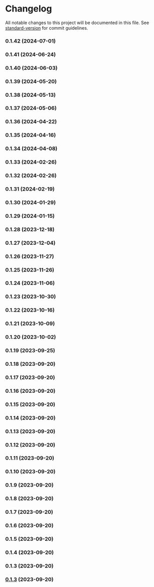 # Changelog

All notable changes to this project will be documented in this file. See [standard-version](https://github.com/conventional-changelog/standard-version) for commit guidelines.

### 0.1.42 (2024-07-01)

### 0.1.41 (2024-06-24)

### 0.1.40 (2024-06-03)

### 0.1.39 (2024-05-20)

### 0.1.38 (2024-05-13)

### 0.1.37 (2024-05-06)

### 0.1.36 (2024-04-22)

### 0.1.35 (2024-04-16)

### 0.1.34 (2024-04-08)

### 0.1.33 (2024-02-26)

### 0.1.32 (2024-02-26)

### 0.1.31 (2024-02-19)

### 0.1.30 (2024-01-29)

### 0.1.29 (2024-01-15)

### 0.1.28 (2023-12-18)

### 0.1.27 (2023-12-04)

### 0.1.26 (2023-11-27)

### 0.1.25 (2023-11-26)

### 0.1.24 (2023-11-06)

### 0.1.23 (2023-10-30)

### 0.1.22 (2023-10-16)

### 0.1.21 (2023-10-09)

### 0.1.20 (2023-10-02)

### 0.1.19 (2023-09-25)

### 0.1.18 (2023-09-20)

### 0.1.17 (2023-09-20)

### 0.1.16 (2023-09-20)

### 0.1.15 (2023-09-20)

### 0.1.14 (2023-09-20)

### 0.1.13 (2023-09-20)

### 0.1.12 (2023-09-20)

### 0.1.11 (2023-09-20)

### 0.1.10 (2023-09-20)

### 0.1.9 (2023-09-20)

### 0.1.8 (2023-09-20)

### 0.1.7 (2023-09-20)

### 0.1.6 (2023-09-20)

### 0.1.5 (2023-09-20)

### 0.1.4 (2023-09-20)

### 0.1.3 (2023-09-20)

### [0.1.3](https://github.com/nmccready/aws-play/compare/v0.1.2...v0.1.3) (2023-09-20)
